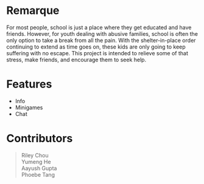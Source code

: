 # Remarque
For most people, school is just a place where they get educated and have friends. However, for youth dealing with abusive families, school is often the only option to take a break from all the pain. With the shelter-in-place order continuing to extend as time goes on, these kids are only going to keep suffering with no escape. This project is intended to relieve some of that stress, make friends, and encourage them to seek help. 

# Features
* Info
* Minigames
* Chat

# Contributors
>Riley Chou\
>Yumeng He\
>Aayush Gupta\
>Phoebe Tang
